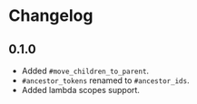 # Changelog

## 0.1.0

- Added `#move_children_to_parent`.
- `#ancestor_tokens` renamed to `#ancestor_ids`.
- Added lambda scopes support.

